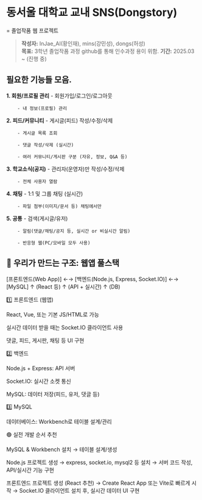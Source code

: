 # 동서울 대학교 교내 SNS(Dongstory)
 = 졸업작품 웹 프로젝트

> **작성자:** InJae_AI(황인재), mins(강민성), dongs(허성)  
> **목표:** 3학년 졸업작품 과정 github를 통해 인수과정 용이 위함.
> **기간:** 2025.03 ~ (진행 중)  


## 필요한 기능들 모음.

**1. 회원/프로필 관리**
        - 회원가입/로그인/로그아웃

        - 내 정보(프로필) 관리

**2. 피드/커뮤니티**
        - 게시글(피드) 작성/수정/삭제

        - 게시글 목록 조회

        - 댓글 작성/삭제 (실시간)

        - 여러 커뮤니티/게시판 구분 (자유, 정보, Q&A 등)

**3. 학교소식(공지)**
        - 관리자(운영자)만 작성/수정/삭제

        - 전체 사용자 열람

**4. 채팅**
        - 1:1 및 그룹 채팅 (실시간)

        - 파일 첨부(이미지/문서 등) 채팅에서만

**5. 공통**
        - 검색(게시글/유저)

        - 알림(댓글/채팅/공지 등, 실시간 or 비실시간 알림)

        - 반응형 웹(PC/모바일 모두 사용)


## 🎯 우리가 만드는 구조: 웹앱 풀스택

[프론트엔드(Web App)]  ←→  [백엔드(Node.js, Express, Socket.IO)]  ←→  [MySQL]
        ↑ (React 등)                 ↑ (API + 실시간)                  ↑ (DB)
        
1️⃣ 프론트엔드 (웹앱)

React, Vue, 또는 기본 JS/HTML로 가능

실시간 데이터 받을 때는 Socket.IO 클라이언트 사용

댓글, 피드, 게시판, 채팅 등 UI 구현


2️⃣ 백엔드

Node.js + Express: API 서버

Socket.IO: 실시간 소켓 통신

MySQL: 데이터 저장(피드, 유저, 댓글 등)

3️⃣ MySQL

데이터베이스: Workbench로 테이블 설계/관리

🟢 실전 개발 순서 추천

MySQL & Workbench 설치
→ 테이블 설계/생성

Node.js 프로젝트 생성
→ express, socket.io, mysql2 등 설치
→ 서버 코드 작성, API/실시간 기능 구현

프론트엔드 프로젝트 생성 (React 추천)
→ Create React App 또는 Vite로 빠르게 시작
→ Socket.IO 클라이언트 설치 후, 실시간 데이터 UI 구현
